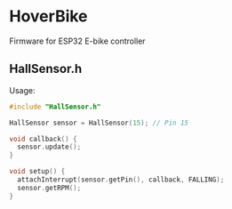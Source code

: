 # HoverBike
Firmware for ESP32 E-bike controller

## HallSensor.h
Usage: 
```c++
#include "HallSensor.h"

HallSensor sensor = HallSensor(15); // Pin 15

void callback() {
  sensor.update();
}

void setup() {
  attachInterrupt(sensor.getPin(), callback, FALLING);
  sensor.getRPM();
}
```
